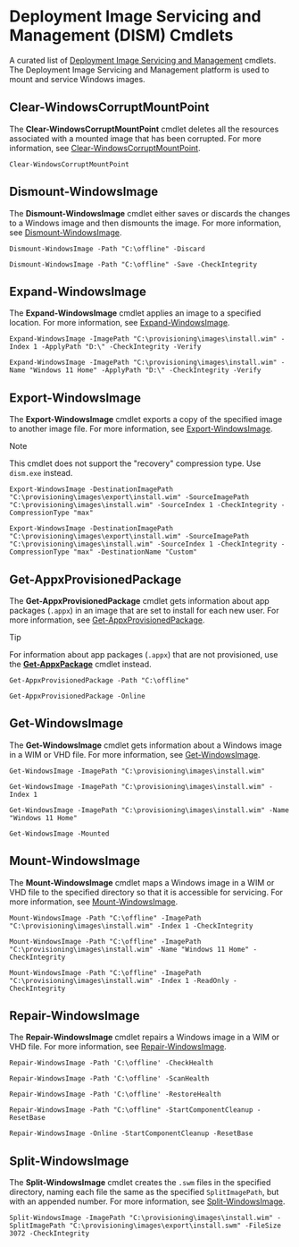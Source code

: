 # Deployment Image Servicing and Management (DISM) Cmdlets

A curated list of [Deployment Image Servicing and Management](https://learn.microsoft.com/powershell/module/dism/) cmdlets.
The Deployment Image Servicing and Management platform is used to mount and service Windows images.

## Clear-WindowsCorruptMountPoint

The **Clear-WindowsCorruptMountPoint** cmdlet deletes all the resources associated with a mounted image that has been corrupted.
For more information, see [Clear-WindowsCorruptMountPoint](https://learn.microsoft.com/powershell/module/dism/clear-windowscorruptmountpoint).

```shell
Clear-WindowsCorruptMountPoint
```

## Dismount-WindowsImage

The **Dismount-WindowsImage** cmdlet either saves or discards the changes to a Windows image and then dismounts the image.
For more information, see [Dismount-WindowsImage](https://learn.microsoft.com/powershell/module/dism/dismount-windowsimage).

```shell
Dismount-WindowsImage -Path "C:\offline" -Discard
```

```shell
Dismount-WindowsImage -Path "C:\offline" -Save -CheckIntegrity
```

## Expand-WindowsImage

The **Expand-WindowsImage** cmdlet applies an image to a specified location.
For more information, see [Expand-WindowsImage](https://learn.microsoft.com/powershell/module/dism/expand-windowsimage).

```shell
Expand-WindowsImage -ImagePath "C:\provisioning\images\install.wim" -Index 1 -ApplyPath "D:\" -CheckIntegrity -Verify
```

```shell
Expand-WindowsImage -ImagePath "C:\provisioning\images\install.wim" -Name "Windows 11 Home" -ApplyPath "D:\" -CheckIntegrity -Verify
```

## Export-WindowsImage

The **Export-WindowsImage** cmdlet exports a copy of the specified image to another image file.
For more information, see [Export-WindowsImage](https://learn.microsoft.com/powershell/module/dism/export-windowsimage).

> [!NOTE]  
> This cmdlet does not support the "recovery" compression type. Use `dism.exe` instead.

```shell
Export-WindowsImage -DestinationImagePath "C:\provisioning\images\export\install.wim" -SourceImagePath "C:\provisioning\images\install.wim" -SourceIndex 1 -CheckIntegrity -CompressionType "max"
```

```shell
Export-WindowsImage -DestinationImagePath "C:\provisioning\images\export\install.wim" -SourceImagePath "C:\provisioning\images\install.wim" -SourceIndex 1 -CheckIntegrity -CompressionType "max" -DestinationName "Custom"
```

## Get-AppxProvisionedPackage

The **Get-AppxProvisionedPackage** cmdlet gets information about app packages (`.appx`) in an image that are set to install for each new user.
For more information, see [Get-AppxProvisionedPackage](https://learn.microsoft.com/powershell/module/dism/get-appxprovisionedpackage).

> [!TIP]  
> For information about app packages (`.appx`) that are not provisioned, use the [**Get-AppxPackage**](appx.md#get-appxpackage) cmdlet instead.

```shell
Get-AppxProvisionedPackage -Path "C:\offline"
```

```shell
Get-AppxProvisionedPackage -Online
```

## Get-WindowsImage

The **Get-WindowsImage** cmdlet gets information about a Windows image in a WIM or VHD file.
For more information, see [Get-WindowsImage](https://learn.microsoft.com/powershell/module/dism/get-windowsimage).

```shell
Get-WindowsImage -ImagePath "C:\provisioning\images\install.wim"
```

```shell
Get-WindowsImage -ImagePath "C:\provisioning\images\install.wim" -Index 1
```

```shell
Get-WindowsImage -ImagePath "C:\provisioning\images\install.wim" -Name "Windows 11 Home"
```

```shell
Get-WindowsImage -Mounted
```

## Mount-WindowsImage

The **Mount-WindowsImage** cmdlet maps a Windows image in a WIM or VHD file to the specified directory so that it is accessible for servicing.
For more information, see [Mount-WindowsImage](https://learn.microsoft.com/powershell/module/dism/mount-windowsimage).

```shell
Mount-WindowsImage -Path "C:\offline" -ImagePath "C:\provisioning\images\install.wim" -Index 1 -CheckIntegrity
```

```shell
Mount-WindowsImage -Path "C:\offline" -ImagePath "C:\provisioning\images\install.wim" -Name "Windows 11 Home" -CheckIntegrity
```

```shell
Mount-WindowsImage -Path "C:\offline" -ImagePath "C:\provisioning\images\install.wim" -Index 1 -ReadOnly -CheckIntegrity
```

## Repair-WindowsImage

The **Repair-WindowsImage** cmdlet repairs a Windows image in a WIM or VHD file.
For more information, see [Repair-WindowsImage](https://learn.microsoft.com/powershell/module/dism/repair-windowsimage).

```shell
Repair-WindowsImage -Path 'C:\offline' -CheckHealth
```

```shell
Repair-WindowsImage -Path 'C:\offline' -ScanHealth
```

```shell
Repair-WindowsImage -Path 'C:\offline' -RestoreHealth
```

```shell
Repair-WindowsImage -Path "C:\offline" -StartComponentCleanup -ResetBase
```

```shell
Repair-WindowsImage -Online -StartComponentCleanup -ResetBase
```

## Split-WindowsImage

The **Split-WindowsImage** cmdlet creates the `.swm` files in the specified directory, naming each file the same as the specified `SplitImagePath`, but with an appended number.
For more information, see [Split-WindowsImage](https://learn.microsoft.com/powershell/module/dism/split-windowsimage).

```shell
Split-WindowsImage -ImagePath "C:\provisioning\images\install.wim" -SplitImagePath "C:\provisioning\images\export\install.swm" -FileSize 3072 -CheckIntegrity
```